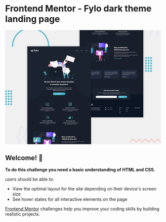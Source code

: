 # Frontend Mentor - Fylo dark theme landing page

![Design preview for the Fylo dark theme landing page challenge](./design/desktop-preview.jpg)

## Welcome! 👋

**To do this challenge you need a basic understanding of HTML and CSS.**

users should be able to: 

- View the optimal layout for the site depending on their device's screen size
- See hover states for all interactive elements on the page

[Frontend Mentor](https://www.frontendmentor.io) challenges help you improve your coding skills by building realistic projects.